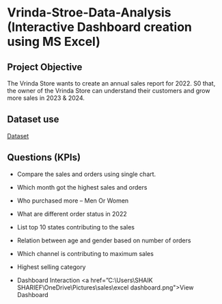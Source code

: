 # Vrinda-Stroe-Data-Analysis (Interactive Dashboard creation using MS Excel)
## Project Objective
The Vrinda Store wants to create an annual sales report for 2022. S0 that, the owner of the Vrinda
Store can understand their customers and grow more sales in 2023 & 2024.

## Dataset use
<a href="https://github.com/Sharief3/Data-Analysis-Dashboard/edit/main/README.md">Dataset</a>

## Questions (KPIs)
-	Compare the sales and orders using single chart.

-	Which month got the highest sales and orders

-	Who purchased more – Men Or Women

-	What are different order status in 2022

-	List top 10 states contributing to the sales

-	Relation between age and gender based on number of orders

-	Which channel is contributing to maximum sales

-	Highest selling category

  -	Dashboard Interaction <a href=”C:\Users\SHAIK SHARIEF\OneDrive\Pictures\sales\excel dashboard.png">View Dashboard</a>


